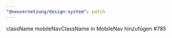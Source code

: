 ```yaml
---
"@neuvernetzung/design-system": patch
---
```


className mobileNavClassName in MobileNav hinzufügen #785
